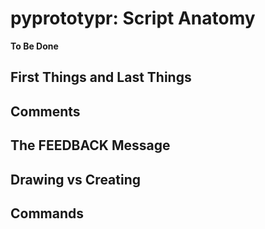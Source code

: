 # pyprototypr: Script Anatomy

**To Be Done**

## First Things and Last Things


## Comments


## The FEEDBACK Message


## Drawing vs Creating


## Commands
